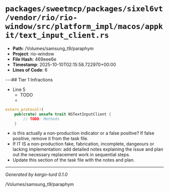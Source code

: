 # `packages/sweetmcp/packages/sixel6vt/vendor/rio/rio-window/src/platform_impl/macos/appkit/text_input_client.rs`

- **Path**: /Volumes/samsung_t9/paraphym
- **Project**: rio-window
- **File Hash**: 469eee6e  
- **Timestamp**: 2025-10-10T02:15:58.722970+00:00  
- **Lines of Code**: 6

---## Tier 1 Infractions 


- Line 5
  - TODO
  - 

```rust
extern_protocol!(
    pub(crate) unsafe trait NSTextInputClient {
        // TODO: Methods
    }

```

- is this actually a non-production indicator or a false positive? If false positive, remove it from the task file.
- If IT IS a non-production fake, fabrication, incomplete, dangeours or lacking implementation: add detailed notes explaining the issue and plan out the necessary replacement work in sequential steps. 
- Update this section of the task file with the notes and plan.

---

*Generated by kargo-turd 0.1.0*

/Volumes/samsung_t9/paraphym